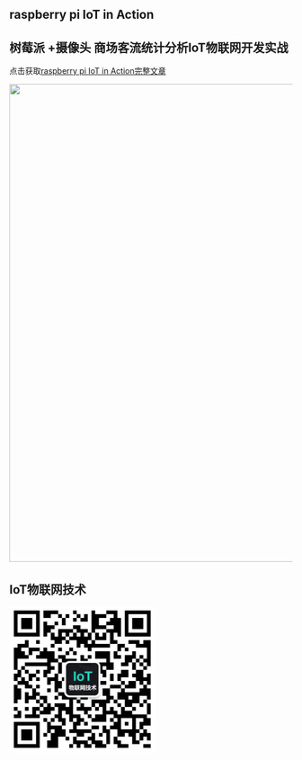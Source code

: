 ## raspberry pi IoT in Action

## 树莓派 +摄像头 商场客流统计分析IoT物联网开发实战
点击获取[raspberry pi IoT in Action完整文章](https://gitbook.cn/gitchat/activity/5c443ad3e1f3a5423d1c2f42)

<img src='https://raw.githubusercontent.com/iot-on-aliyun/raspberry-pi-IoT-in-Action/master/gitchat-qrcode.jpeg' width="540" height="850" />

## IoT物联网技术

<img src='https://raw.githubusercontent.com/wongxming/ecs/master/iot-tech-weixin.png' width="260" height="260" />

